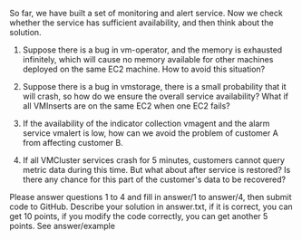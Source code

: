 So far, we have built a set of monitoring and alert service.
Now we check whether the service has sufficient availability, and then think about the solution.

1. Suppose there is a bug in vm-operator, and the memory is exhausted infinitely, which will cause no memory available for other machines deployed on the same EC2 machine. How to avoid this situation?

2. Suppose there is a bug in vmstorage, there is a small probability that it will crash, so how do we ensure the overall service availability? What if all VMInserts are on the same EC2 when one EC2 fails?

3. If the availability of the indicator collection vmagent and the alarm service vmalert is low, how can we avoid the problem of customer A from affecting customer B.

4. If all VMCluster services crash for 5 minutes, customers cannot query metric data during this time. But what about after service is restored? Is there any chance for this part of the customer's data to be recovered?

Please answer questions 1 to 4 and fill in answer/1 to answer/4, then submit code to GitHub.
Describe your solution in answer.txt, if it is correct, you can get 10 points, if you modify the code correctly, you can get another 5 points. See answer/example
